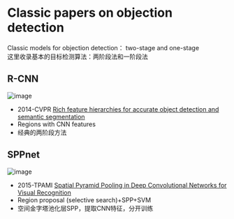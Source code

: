 # Classic papers on objection detection
Classic models for objection detection： two-stage and one-stage  
这里收录基本的目标检测算法：两阶段法和一阶段法

## R-CNN  
  ![image](https://github.com/JiachenKuang/Industrail_objection_detection/blob/master/image/paper/Objection%20detection%20backbones/R-CNN.png)
  * 2014-CVPR [Rich feature hierarchies for accurate object detection and semantic segmentation](https://openaccess.thecvf.com/content_cvpr_2014/papers/Girshick_Rich_Feature_Hierarchies_2014_CVPR_paper.pdf)
  * Regions with CNN features
  * 经典的两阶段方法
      
## SPPnet  
  ![image](https://github.com/JiachenKuang/Industrail_objection_detection/blob/master/image/paper/Objection%20detection%20backbones/SPPnet.png)
  * 2015-TPAMI [Spatial Pyramid Pooling in Deep Convolutional Networks for Visual Recognition](https://link.springer.com/content/pdf/10.1007/978-3-319-10578-9_23.pdf)
  * Region proposal (selective search)+SPP+SVM
  * 空间金字塔池化层SPP，提取CNN特征，分开训练


